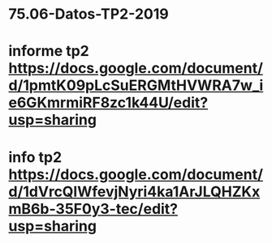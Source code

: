 # 75.06-Datos-TP2-2019
# informe tp2 https://docs.google.com/document/d/1pmtK09pLcSuERGMtHVWRA7w_ie6GKmrmiRF8zc1k44U/edit?usp=sharing
# info tp2 https://docs.google.com/document/d/1dVrcQlWfevjNyri4ka1ArJLQHZKxmB6b-35F0y3-tec/edit?usp=sharing
